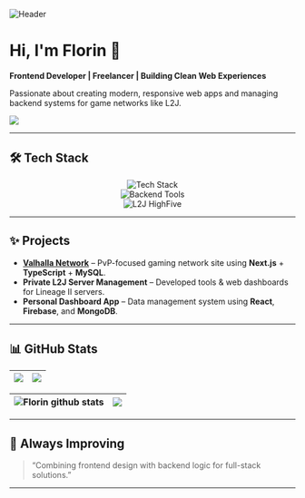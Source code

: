 ![Header](https://user-images.githubusercontent.com/10077676/196818944-ffa9a261-a70f-4d84-9315-4e2863bfa7d8.png)

# Hi, I'm Florin 👋  
**Frontend Developer | Freelancer | Building Clean Web Experiences**

Passionate about creating modern, responsive web apps and managing backend systems for game networks like L2J.

![](https://komarev.com/ghpvc/?username=florin-bizgan)

---

## 🛠 Tech Stack
<div align="center">
  
  <img src="https://skillicons.dev/icons?i=html,css,sass,js,ts,react,nextjs,remix,firebase,mongodb,mysql,postgres,git,linux,figma" alt="Tech Stack" />
  
  <br/>
  <img src="https://skillicons.dev/icons?i=nodejs,express,python" alt="Backend Tools" />
  <br/>
  <img src="https://img.shields.io/badge/L2J-HighFive-blueviolet?style=for-the-badge&logo=java&logoColor=white" alt="L2J HighFive" />
  
</div>

---

## ✨ Projects
- **[Valhalla Network](https://valhallanetwork.com)** – PvP-focused gaming network site using **Next.js** + **TypeScript** + **MySQL**.
- **Private L2J Server Management** – Developed tools & web dashboards for Lineage II servers.
- **Personal Dashboard App** – Data management system using **React**, **Firebase**, and **MongoDB**.

---

## 📊 GitHub Stats
| <img src="https://github-readme-stats.vercel.app/api?username=florin-bizgan&show_icons=true&theme=transparent&hide_border=true" /> | <img src="https://github-readme-stats.vercel.app/api/top-langs/?username=florin-bizgan&layout=compact&theme=transparent&hide_border=true" /> |
| ------------- | ------------- |

| <img align="center" src="https://github-readme-stats.vercel.app/api?username=florin-bizgan&show_icons=true&count_private=true&theme=buefy&hide_border=true" alt="Florin github stats" />  | <img align="center" src="https://github-readme-stats.vercel.app/api/top-langs/?username=florin-bizgan&layout=compact&theme=buefy&hide_border=true" /> |
|-------|-------|

---

## 🌱 Always Improving
> “Combining frontend design with backend logic for full-stack solutions.”

---
